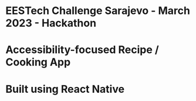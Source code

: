 # EESTech Challenge Sarajevo - March 2023 - Hackathon

# Accessibility-focused Recipe / Cooking App

# Built using React Native
